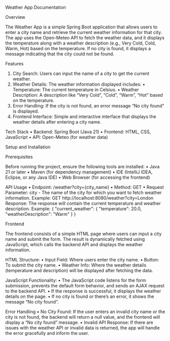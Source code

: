 Weather App Documentation

Overview

The Weather App is a simple Spring Boot application that allows users to enter a city name and retrieve the current weather information for that city. The app uses the Open-Meteo API to fetch the weather data, and it displays the temperature along with a weather description (e.g., Very Cold, Cold, Warm, Hot) based on the temperature. If no city is found, it displays a message indicating that the city could not be found.

Features
1.	City Search: Users can input the name of a city to get the current weather.
2.	Weather Details: The weather information displayed includes:
•	Temperature: The current temperature in Celsius.
•	Weather Description: A description like “Very Cold”, “Cold”, “Warm”, “Hot” based on the temperature.
3.	Error Handling: If the city is not found, an error message “No city found” is displayed.
4.	Frontend Interface: Simple and interactive interface that displays the weather details after entering a city name.


Tech Stack
•	Backend: Spring Boot (Java 21)
•	Frontend: HTML, CSS, JavaScript
•	API: Open-Meteo (for weather data)

Setup and Installation

Prerequisites

Before running the project, ensure the following tools are installed:
•	Java 21 or later
•	Maven (for dependency management)
•	IDE (IntelliJ IDEA, Eclipse, or any Java IDE)
•	Web Browser (for accessing the frontend)


API Usage
•	Endpoint: /weather?city={city_name}
•	Method: GET
•	Request Parameter: city - The name of the city for which you want to fetch weather information.
Example:  GET http://localhost:8080/weather?city=London
Response: The response will contain the current temperature and weather description.
Example:  {
"current_weather": {
"temperature": 20.0,
"weatherDescription": "Warm"
}
}

Frontend

The frontend consists of a simple HTML page where users can input a city name and submit the form. The result is dynamically fetched using JavaScript, which calls the backend API and displays the weather information.

HTML Structure:
•	Input Field: Where users enter the city name.
•	Button: To submit the city name.
•	Weather Info: Where the weather details (temperature and description) will be displayed after fetching the data.

JavaScript Functionality:
•	The JavaScript code listens for the form submission, prevents the default form behavior, and sends an AJAX request to the backend API.
•	If the response is successful, it displays the weather details on the page.
•	If no city is found or there’s an error, it shows the message “No city found”.

Error Handling
•	No City Found: If the user enters an invalid city name or the city is not found, the backend will return a null value, and the frontend will display a “No city found” message.
•	Invalid API Response: If there are issues with the weather API or invalid data is returned, the app will handle the error gracefully and inform the user.